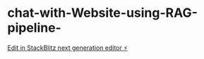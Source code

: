 # chat-with-Website-using-RAG-pipeline-

[Edit in StackBlitz next generation editor ⚡️](https://stackblitz.com/~/github.com/malrajusuhitha/chat-with-Website-using-RAG-pipeline-)